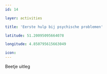 ```yaml
---
id: 14

layer: activities

title: 'Eerste hulp bij psychische problemen'

latitude: 51.20095095664078

longitude: 4.850795615663049

icon:
---
```


Beetje uitleg

